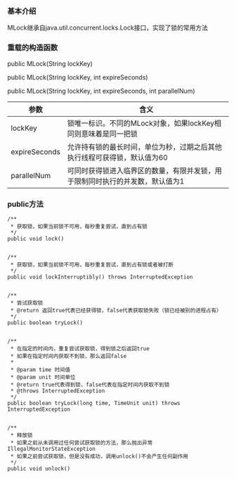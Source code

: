 ### 基本介绍

MLock继承自java.util.concurrent.locks.Lock接口，实现了锁的常用方法

### 重载的构造函数
public MLock(String lockKey)

public MLock(String lockKey, int expireSeconds)

public MLock(String lockKey, int expireSeconds, int parallelNum)

参数|含义
---|---
lockKey|锁唯一标识。不同的MLock对象，如果lockKey相同则意味着是同一把锁
expireSeconds|允许持有锁的最长时间，单位为秒，过期之后其他执行线程可获得锁，默认值为60
parallelNum|可同时获得锁进入临界区的数量，有限并发锁，用于限制同时执行的并发数，默认值为1

### public方法

```
/**
 * 获取锁，如果当前锁不可用，每秒重复尝试，直到占有锁
 */
public void lock()


/**
 * 获取锁，如果当前锁不可用，每秒重复尝试，直到占有锁或者被打断
 */
public void lockInterruptibly() throws InterruptedException


/**
 * 尝试获取锁
 * @return 返回true代表已经获得锁，false代表获取锁失败（锁已经被别的进程占有）
 */
public boolean tryLock()


/**
 * 在指定的时间内，重复尝试获取锁，得到锁之后返回true
 * 如果在指定时间内获取不到锁，那么返回false
 *
 * @param time 时间值
 * @param unit 时间单位
 * @return true代表得到锁，false代表在指定时间内获取不到锁
 * @throws InterruptedException
 */
public boolean tryLock(long time, TimeUnit unit) throws InterruptedException


/**
 * 释放锁
 * 如果之前从未调用过任何尝试获取锁的方法，那么抛出异常 IllegalMonitorStateException
 * 如果之前尝试获取锁，但是没有成功，调用unlock()不会产生任何副作用
 */
public void unlock()
```